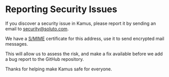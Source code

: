 # Reporting Security Issues

If you discover a security issue in Kamus, please report it by sending an email to security@soluto.com.

We have a [S/MIME](security/smime.p7m) certificate for this address, use it to send encrypted mail messages.

This will allow us to assess the risk, and make a fix available before we add a bug report to the GitHub repository.

Thanks for helping make Kamus safe for everyone.

